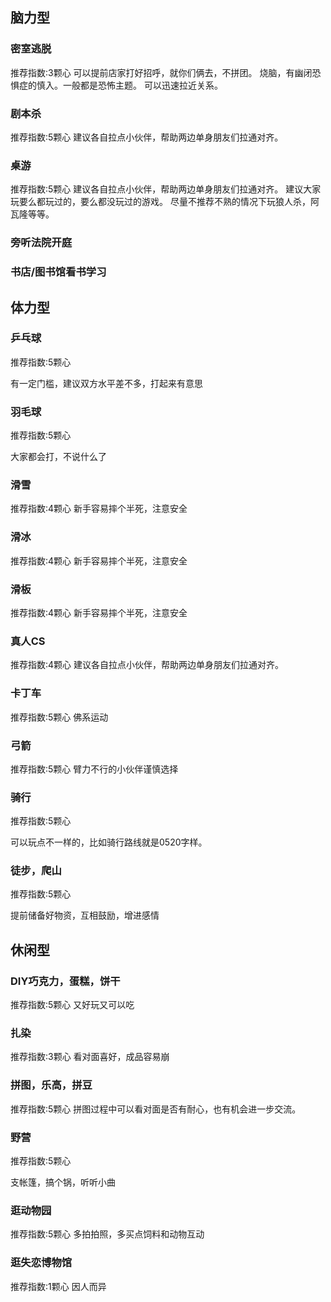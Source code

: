 ## 脑力型
### 密室逃脱
推荐指数:3颗心
可以提前店家打好招呼，就你们俩去，不拼团。
烧脑，有幽闭恐惧症的慎入。一般都是恐怖主题。
可以迅速拉近关系。

### 剧本杀
推荐指数:5颗心
建议各自拉点小伙伴，帮助两边单身朋友们拉通对齐。

### 桌游
推荐指数:5颗心
建议各自拉点小伙伴，帮助两边单身朋友们拉通对齐。
建议大家玩要么都玩过的，要么都没玩过的游戏。
尽量不推荐不熟的情况下玩狼人杀，阿瓦隆等等。

### 旁听法院开庭

### 书店/图书馆看书学习



## 体力型
### 乒乓球
推荐指数:5颗心

有一定门槛，建议双方水平差不多，打起来有意思

### 羽毛球
推荐指数:5颗心

大家都会打，不说什么了

### 滑雪
推荐指数:4颗心
新手容易摔个半死，注意安全

### 滑冰
推荐指数:4颗心
新手容易摔个半死，注意安全

### 滑板
推荐指数:4颗心
新手容易摔个半死，注意安全

### 真人CS
推荐指数:4颗心
建议各自拉点小伙伴，帮助两边单身朋友们拉通对齐。


### 卡丁车
推荐指数:5颗心
佛系运动

### 弓箭
推荐指数:5颗心
臂力不行的小伙伴谨慎选择

### 骑行
推荐指数:5颗心

可以玩点不一样的，比如骑行路线就是0520字样。

### 徒步，爬山
推荐指数:5颗心

提前储备好物资，互相鼓励，增进感情

## 休闲型
### DIY巧克力，蛋糕，饼干
推荐指数:5颗心
又好玩又可以吃

### 扎染
推荐指数:3颗心
看对面喜好，成品容易崩

### 拼图，乐高，拼豆
推荐指数:5颗心
拼图过程中可以看对面是否有耐心，也有机会进一步交流。

### 野营
推荐指数:5颗心

支帐篷，搞个锅，听听小曲

### 逛动物园
推荐指数:5颗心
多拍拍照，多买点饲料和动物互动

### 逛失恋博物馆
推荐指数:1颗心
因人而异